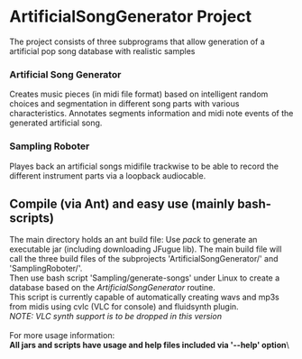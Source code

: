 # ArtificialSongGenerator Project

The project consists of three subprograms that allow generation of a artificial pop song database with realistic samples

### Artificial Song Generator

Creates music pieces (in midi file format) based on intelligent random choices and segmentation in different song parts with various characteristics.
Annotates segments information and midi note events of the generated artificial song.

### Sampling Roboter

Playes back an artificial songs midifile trackwise to be able to record the different instrument parts via a loopback audiocable.

## Compile (via Ant) and easy use (mainly bash-scripts)

The main directory holds an ant build file: Use *pack* to generate an executable jar (including downloading JFugue lib).
The main build file will call the three build files of the subprojects 'ArtificialSongGenerator/' and 'SamplingRoboter/'.\
Then use bash script 'Sampling/generate-songs' under Linux to create a database based on the *ArtificialSongGenerator* routine.\
This script is currently capable of automatically creating wavs and mp3s from midis using cvlc (VLC for console) and fluidsynth plugin.\
*NOTE: VLC synth support is to be dropped in this version*\
\
For more usage information:\
**All jars and scripts have usage and help files included via '--help' option**\

